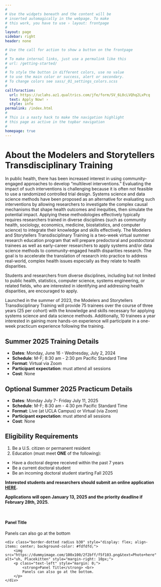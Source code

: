 ```yaml
---
#
# Use the widgets beneath and the content will be
# inserted automagically in the webpage. To make
# this work, you have to use › layout: frontpage
#
layout: page
sidebar: right
header: none

# Use the call for action to show a button on the frontpage
#
# To make internal links, just use a permalink like this
# url: /getting-started/
#
# To style the button in different colors, use no value
# to use the main color or success, alert or secondary.
# To change colors see sass/_01_settings_colors.scss
#
callforaction:
  url: https://uclahs.az1.qualtrics.com/jfe/form/SV_6L0cLVQhq2LxPcq
  text: Apply Now! ›
  style: info
permalink: /index.html
#
# This is a nasty hack to make the navigation highlight
# this page as active in the topbar navigation
#
homepage: true
---
```



# About the Modelers and Storytellers Transdisciplinary Training 

In public health, there has been increased interest in using community-engaged approaches to develop “multilevel interventions.”  Evaluating the impact of such interventions is challenging because it is often not feasible to use a randomized controlled trial design. 
Systems science and data science methods have been proposed as an alternative for evaluating such interventions by allowing researchers to investigate the complex causal mechanisms that shape health outcomes and inequities, then simulate the potential impact. Applying these methodologies effectively typically requires researchers trained in diverse disciplines (such as community health, sociology, economics, medicine, biostatistics, and computer science) to integrate their knowledge and skills effectively.
The Modelers and Storytellers Transdisciplinary Training is a two-week virtual summer research education program that will prepare predoctoral and postdoctoral trainees as well as early-career researchers to apply systems and/or data science methods to community-engaged health disparities research. The goal is to accelerate the translation of research into practice to address real-world, complex health issues especially as they relate to health disparities.
 
Students and researchers from diverse disciplines, including but not limited to public health, statistics, computer science, systems engineering, or related fields, who are interested in identifying and addressing health disparities, are encouraged to apply.

Launched in the summer of 2023, the Modelers and Storytellers Transdisciplinary Training will provide 75 trainees over the course of three years (25 per cohort) with the knowledge and skills necessary for applying systems science and data science methods. Additionally, 10 trainees a year interested in gaining more hands-on experience will participate in a one-week practicum experience following the training. 



## Summer 2025 Training Details

*	**Dates**: Monday, June 16 - Wednesday, July 2, 2024
*	**Schedule**: M-F; 8:30 am - 2:30 pm Pacific Standard Time
*	**Format**: Virtual via Zoom
*	**Participant expectation**: must attend all sessions
*	**Cost**: None


## Optional Summer 2025 Practicum Details

*	**Dates**: Monday July 7- Friday July 11, 2025
*	**Schedule**: M-F; 8:30 am - 4:30 pm Pacific Standard Time
*	**Format**: Live (at UCLA Campus) or Virtual (via Zoom)
*	**Participant expectation**: must attend all sessions
*	**Cost**: None

## Eligibility Requirements

1.	Be a U.S. citizen or permanent resident 
2.	Education (must meet **ONE** of the following):
*	Have a doctoral degree received within the past 7 years
*	Be a current doctoral student
*	Be an incoming doctoral student starting Fall 2025

**Interested students and researchers should submit an online application [HERE](https://uclahs.az1.qualtrics.com/jfe/form/SV_6L0cLVQhq2LxPcq).**


**Applications will open January 13, 2025 and the priority deadline if February 28th, 2025.**

<br>

<aside>
    <div class="panel radius" style="background-color: #fdfdfd;">
        <h4>Panel Title</h4>
        <p>
            Panels can also go at the bottom
        </p>
    </div>

    <div class="border-dotted radius b30" style="display: flex; align-items: center; background-color: #fdfdfd;">
        <img src="https://dummyimage.com/100x100/2f2bff/f5f103.png&text=Photo+here" alt="uh, Placekitten" style="margin-right: 10px;">
        <p class="text-left" style="margin: 0;">
            <strong>Panel Title</strong> <br>
            Panels can also go at the bottom.
        </p>
    </div>
</aside>


